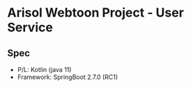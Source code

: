 # Arisol Webtoon Project - User Service

## Spec
- P/L: Kotlin (java 11)
- Framework: SpringBoot 2.7.0 (RC1)
